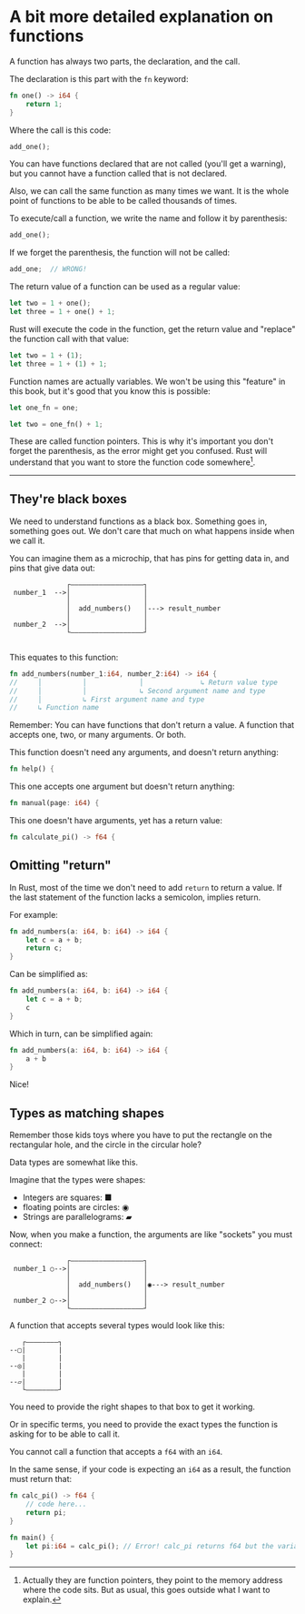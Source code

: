 # A bit more detailed explanation on functions

A function has always two parts, the declaration, and the call.

The declaration is this part with the `fn` keyword:

```rust
fn one() -> i64 {
    return 1;
}
```

Where the call is this code:

```rust
add_one();
```

You can have functions declared that are not called (you'll get a warning), but
you cannot have a function called that is not declared.

Also, we can call the same function as many times we want. It is the whole point
of functions to be able to be called thousands of times.

To execute/call a function, we write the name and follow it by parenthesis:

```rust
add_one();
```

If we forget the parenthesis, the function will not be called:

```rust
add_one;  // WRONG!
```

The return value of a function can be used as a regular value:

```rust
let two = 1 + one();
let three = 1 + one() + 1;
```

Rust will execute the code in the function, get the return value and "replace"
the function call with that value:

```rust
let two = 1 + (1);
let three = 1 + (1) + 1;
```

Function names are actually variables. We won't be using this "feature" in this
book, but it's good that you know this is possible:

```rust
let one_fn = one;

let two = one_fn() + 1;
```

These are called function pointers. This is why it's important you don't forget
the parenthesis, as the error might get you confused. Rust will understand that
you want to store the function code somewhere[^1].

------
[^1]: Actually they are function pointers, they point to the memory address 
where the code sits. But as usual, this goes outside what I want to explain.

## They're black boxes

We need to understand functions as a black box. Something goes in, something
goes out. We don't care that much on what happens inside when we call it.

You can imagine them as a microchip, that has pins for getting data in, and
pins that give data out:

```
              ┌——————————————————┐
 number_1  -->│                  │
              │                  │
              │  add_numbers()   │---> result_number
              │                  │
 number_2  -->│                  │
              └——————————————————┘
              
```

This equates to this function:

```rust
fn add_numbers(number_1:i64, number_2:i64) -> i64 {
//     │          │             │              ↳ Return value type
//     │          │             ↳ Second argument name and type
//     │          ↳ First argument name and type
//     ↳ Function name
```

Remember: You can have functions that don't return a value. A function that
accepts one, two, or many arguments. Or both.

This function doesn't need any arguments, and doesn't return anything:

```rust
fn help() {
```

This one accepts one argument but doesn't return anything:

```rust
fn manual(page: i64) {
```

This one doesn't have arguments, yet has a return value:

```rust
fn calculate_pi() -> f64 {
```




## Omitting "return"

In Rust, most of the time we don't need to add `return` to return a value.
If the last statement of the function lacks a semicolon, implies return.

For example:

```rust
fn add_numbers(a: i64, b: i64) -> i64 {
    let c = a + b;
    return c;
}
```

Can be simplified as:

```rust
fn add_numbers(a: i64, b: i64) -> i64 {
    let c = a + b;
    c
}
```

Which in turn, can be simplified again:

```rust
fn add_numbers(a: i64, b: i64) -> i64 {
    a + b
}
```

Nice!

## Types as matching shapes

Remember those kids toys where you have to put the rectangle on the rectangular
hole, and the circle in the circular hole?

Data types are somewhat like this.

Imagine that the types were shapes:
* Integers are squares: ■
* floating points are circles: ◉
* Strings are parallelograms: ▰

Now, when you make a function, the arguments are like "sockets" you must connect:

```
              ┌——————————————————┐
 number_1 ○-->│                  │
              │                  │
              │  add_numbers()   │◉---> result_number
              │                  │
 number_2 ○-->│                  │
              └——————————————————┘             
```

A function that accepts several types would look like this:

```
   ┌————————┐
--▢|        |
   |        |
--◎|        |
   |        |
--▱|        |
   └————————┘             
```

You need to provide the right shapes to that box to get it working.

Or in specific terms, you need to provide the exact types the function is 
asking for to be able to call it.

You cannot call a function that accepts a `f64` with an `i64`.

In the same sense, if your code is expecting an `i64` as a result, the function
must return that:

```rust
fn calc_pi() -> f64 {
    // code here...
    return pi;
}

fn main() {
    let pi:i64 = calc_pi(); // Error! calc_pi returns f64 but the variable is i64.
}
```
